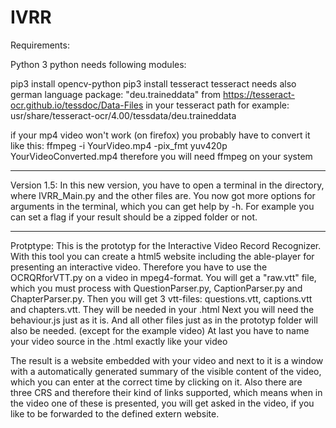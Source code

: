 # IVRR

Requirements:

Python 3
python needs following modules:

pip3 install opencv-python
pip3 install tesseract
tesseract needs also german language package: "deu.traineddata" from https://tesseract-ocr.github.io/tessdoc/Data-Files in your tesseract path for example: usr/share/tesseract-ocr/4.00/tessdata/deu.traineddata

if your mp4 video won't work (on firefox) you probably have to convert it like this:
ffmpeg -i YourVideo.mp4 -pix_fmt yuv420p YourVideoConverted.mp4
therefore you will need ffmpeg on your system

______________________________________________________________________________________________________________________________________________________________________________________________________________________________________________________________________

Version 1.5:
In this new version, you have to open a terminal in the directory, where IVRR_Main.py and the other files are.
You now got more options for arguments in the terminal, which you can get help by -h. For example you can set a flag if your result should be a zipped folder or not.

______________________________________________________________________________________________________________________________________________________________________________________________________________________________________________________________________

Protptype:
This is the prototyp for the Interactive Video Record Recognizer.
With this tool you can create a html5 website including the able-player for presenting an interactive video.
Therefore you have to use the OCRQRforVTT.py on a video in mpeg4-format.
You will get a "raw.vtt" file, which you must process with QuestionParser.py, CaptionParser.py and ChapterParser.py.
Then you will get 3 vtt-files: questions.vtt, captions.vtt and chapters.vtt.
They will be needed in your .html
Next you will need the behaviour.js just as it is.
And all other files just as in the prototyp folder will also be needed. (except for the example video)
At last you have to name your video source in the .html exactly like your video

The result is a website embedded with your video and next to it is a window with a automatically generated summary of the visible content of the video, which you can enter at the correct time by clicking on it.
Also there are three CRS and therefore their kind of links supported, which means when in the video one of these is presented, you will get asked in the video, if you like to be forwarded to the defined extern website.
